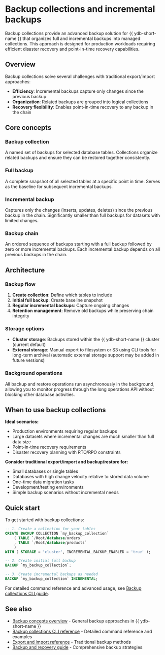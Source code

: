 # Backup collections and incremental backups

Backup collections provide an advanced backup solution for {{ ydb-short-name }} that organizes full and incremental backups into managed collections. This approach is designed for production workloads requiring efficient disaster recovery and point-in-time recovery capabilities.

## Overview

Backup collections solve several challenges with traditional export/import approaches:

- **Efficiency**: Incremental backups capture only changes since the previous backup
- **Organization**: Related backups are grouped into logical collections
- **Recovery flexibility**: Enables point-in-time recovery to any backup in the chain

## Core concepts

### Backup collection

A named set of backups for selected database tables. Collections organize related backups and ensure they can be restored together consistently.

### Full backup

A complete snapshot of all selected tables at a specific point in time. Serves as the baseline for subsequent incremental backups.

### Incremental backup

Captures only the changes (inserts, updates, deletes) since the previous backup in the chain. Significantly smaller than full backups for datasets with limited changes.

### Backup chain

An ordered sequence of backups starting with a full backup followed by zero or more incremental backups. Each incremental backup depends on all previous backups in the chain.

## Architecture

### Backup flow

1. **Create collection**: Define which tables to include
2. **Initial full backup**: Create baseline snapshot
3. **Regular incremental backups**: Capture ongoing changes
4. **Retention management**: Remove old backups while preserving chain integrity

### Storage options

- **Cluster storage**: Backups stored within the {{ ydb-short-name }} cluster (current default)
- **External storage**: Manual export to filesystem or S3 using CLI tools for long-term archival (automatic external storage support may be added in future versions)

### Background operations

All backup and restore operations run asynchronously in the background, allowing you to monitor progress through the long operations API without blocking other database activities.

## When to use backup collections

**Ideal scenarios:**

- Production environments requiring regular backups
- Large datasets where incremental changes are much smaller than full data size
- Point-in-time recovery requirements
- Disaster recovery planning with RTO/RPO constraints

**Consider traditional export/import and backup/restore for:**

- Small databases or single tables
- Databases with high change velocity relative to stored data volume
- One-time data migration tasks
- Development/testing environments
- Simple backup scenarios without incremental needs

## Quick start

To get started with backup collections:

```sql
-- 1. Create a collection for your tables
CREATE BACKUP COLLECTION `my_backup_collection`
    ( TABLE `/Root/database/orders`
    , TABLE `/Root/database/products`
    )
WITH ( STORAGE = 'cluster', INCREMENTAL_BACKUP_ENABLED = 'true' );

-- 2. Create initial full backup
BACKUP `my_backup_collection`;

-- 3. Create incremental backups as needed
BACKUP `my_backup_collection` INCREMENTAL;
```

For detailed command reference and advanced usage, see [Backup collections CLI guide](../../reference/ydb-cli/export-import/backup-collections/index.md).

## See also

- [Backup concepts overview](../backup.md) - General backup approaches in {{ ydb-short-name }}
- [Backup collections CLI reference](../../reference/ydb-cli/export-import/backup-collections/index.md) - Detailed command reference and examples
- [Export and import reference](../../reference/ydb-cli/export-import/index.md) - Traditional backup methods
- [Backup and recovery guide](../../devops/backup-and-recovery.md) - Comprehensive backup strategies
